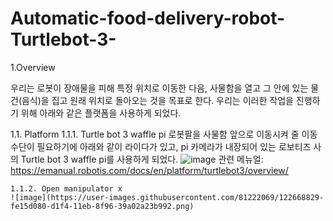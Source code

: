 # Automatic-food-delivery-robot-Turtlebot-3-

1.Overview

우리는 로봇이 장애물을 피해 특정 위치로 이동한 다음, 사물함을 열고 그 안에 있는 물건(음식)을 집고 원래 위치로 돌아오는 것을 목표로 한다.
우리는 이러한 작업을 진행하기 위해 아래와 같은 플랫폼을 사용하게 되었다.


  1.1. Platform
    1.1.1. Turtle bot 3 waffle pi
    로봇팔을 사물함 앞으로 이동시켜 줄 이동수단이 필요하기에 아래와 같이 라이다가 있고, pi 카메라가 내장되어 있는 로보티즈 사의 Turtle bot 3 waffle pi를 사용하게 되었다.
    ![image](https://user-images.githubusercontent.com/81222069/122668657-15a08980-d1f4-11eb-83a3-2916409de6e6.png)
    관련 메뉴얼: https://emanual.robotis.com/docs/en/platform/turtlebot3/overview/
    
    1.1.2. Open manipulator x
    ![image](https://user-images.githubusercontent.com/81222069/122668829-fe15d080-d1f4-11eb-8f96-39a02a23b992.png)

  
